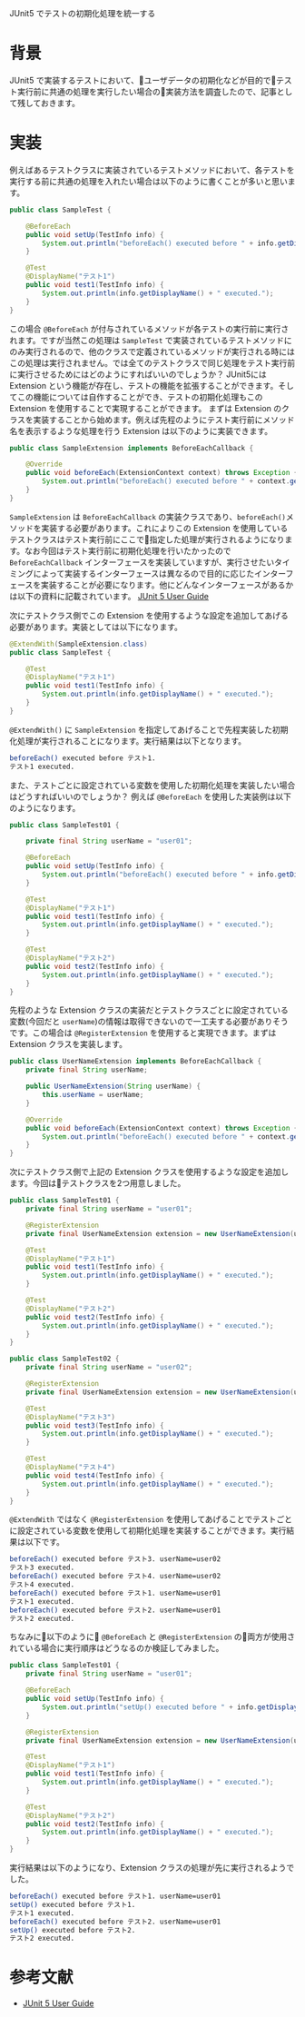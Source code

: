 JUnit5 でテストの初期化処理を統一する

# 背景
JUnit5 で実装するテストにおいて、ユーザデータの初期化などが目的でテスト実行前に共通の処理を実行したい場合の実装方法を調査したので、記事として残しておきます。

# 実装

例えばあるテストクラスに実装されているテストメソッドにおいて、各テストを実行する前に共通の処理を入れたい場合は以下のように書くことが多いと思います。
```java
public class SampleTest {

    @BeforeEach
    public void setUp(TestInfo info) {
        System.out.println("beforeEach() executed before " + info.getDisplayName() + ".");
    }

    @Test
    @DisplayName("テスト1")
    public void test1(TestInfo info) {
        System.out.println(info.getDisplayName() + " executed.");
    }
}
```
この場合 `@BeforeEach` が付与されているメソッドが各テストの実行前に実行されます。ですが当然この処理は `SampleTest` で実装されているテストメソッドにのみ実行されるので、他のクラスで定義されているメソッドが実行される時にはこの処理は実行されません。では全てのテストクラスで同じ処理をテスト実行前に実行させるためにはどのようにすればいいのでしょうか？
JUnit5には Extension という機能が存在し、テストの機能を拡張することができます。そしてこの機能については自作することができ、テストの初期化処理もこの Extension を使用することで実現することができます。
まずは Extension のクラスを実装することから始めます。例えば先程のようにテスト実行前にメソッド名を表示するような処理を行う Extension は以下のように実装できます。

```java
public class SampleExtension implements BeforeEachCallback {

    @Override
    public void beforeEach(ExtensionContext context) throws Exception {
        System.out.println("beforeEach() executed before " + context.getDisplayName() + ".");
    }
}
```
`SampleExtension` は `BeforeEachCallback` の実装クラスであり、`beforeEach()`メソッドを実装する必要があります。これによりこの Extension を使用しているテストクラスはテスト実行前にここで指定した処理が実行されるようになります。なお今回はテスト実行前に初期化処理を行いたかったので `BeforeEachCallback` インターフェースを実装していますが、実行させたいタイミングによって実装するインターフェースは異なるので目的に応じたインターフェースを実装することが必要になります。他にどんなインターフェースがあるかは以下の資料に記載されています。
[JUnit 5 User Guide](https://junit.org/junit5/docs/current/user-guide/#extensions-lifecycle-callbacks)

次にテストクラス側でこの Extension を使用するような設定を追加してあげる必要があります。実装としては以下になります。
```java
@ExtendWith(SampleExtension.class)
public class SampleTest {

    @Test
    @DisplayName("テスト1")
    public void test1(TestInfo info) {
        System.out.println(info.getDisplayName() + " executed.");
    }
}
```
`@ExtendWith()` に `SampleExtension` を指定してあげることで先程実装した初期化処理が実行されることになります。実行結果は以下となります。

```sh
beforeEach() executed before テスト1.
テスト1 executed.
```

また、テストごとに設定されている変数を使用した初期化処理を実装したい場合はどうすればいいのでしょうか？ 例えば `@BeforeEach` を使用した実装例は以下のようになります。

```java
public class SampleTest01 {

    private final String userName = "user01";

    @BeforeEach
    public void setUp(TestInfo info) {
        System.out.println("beforeEach() executed before " + info.getDisplayName() + ". userName=" + this.userName);
    }

    @Test
    @DisplayName("テスト1")
    public void test1(TestInfo info) {
        System.out.println(info.getDisplayName() + " executed.");
    }

    @Test
    @DisplayName("テスト2")
    public void test2(TestInfo info) {
        System.out.println(info.getDisplayName() + " executed.");
    }
}
```
先程のような Extension クラスの実装だとテストクラスごとに設定されている変数(今回だと `userName`)の情報は取得できないので一工夫する必要がありそうです。この場合は `@RegisterExtension` を使用すると実現できます。まずは Extension クラスを実装します。

```java
public class UserNameExtension implements BeforeEachCallback {
    private final String userName;

    public UserNameExtension(String userName) {
        this.userName = userName;
    }

    @Override
    public void beforeEach(ExtensionContext context) throws Exception {
        System.out.println("beforeEach() executed before " + context.getDisplayName() + ". userName=" + this.userName);
    }
}
```

次にテストクラス側で上記の Extension クラスを使用するような設定を追加します。今回はテストクラスを2つ用意しました。
```java:SampleTest01.java
public class SampleTest01 {
    private final String userName = "user01";

    @RegisterExtension
    private final UserNameExtension extension = new UserNameExtension(userName);

    @Test
    @DisplayName("テスト1")
    public void test1(TestInfo info) {
        System.out.println(info.getDisplayName() + " executed.");
    }

    @Test
    @DisplayName("テスト2")
    public void test2(TestInfo info) {
        System.out.println(info.getDisplayName() + " executed.");
    }
}
```

```java:SampleTest02.java
public class SampleTest02 {
    private final String userName = "user02";

    @RegisterExtension
    private final UserNameExtension extension = new UserNameExtension(userName);

    @Test
    @DisplayName("テスト3")
    public void test3(TestInfo info) {
        System.out.println(info.getDisplayName() + " executed.");
    }

    @Test
    @DisplayName("テスト4")
    public void test4(TestInfo info) {
        System.out.println(info.getDisplayName() + " executed.");
    }
}
```

`@ExtendWith` ではなく `@RegisterExtension` を使用してあげることでテストごとに設定されている変数を使用して初期化処理を実装することができます。実行結果は以下です。

```sh
beforeEach() executed before テスト3. userName=user02
テスト3 executed.
beforeEach() executed before テスト4. userName=user02
テスト4 executed.
beforeEach() executed before テスト1. userName=user01
テスト1 executed.
beforeEach() executed before テスト2. userName=user01
テスト2 executed.
```

ちなみに以下のように `@BeforeEach` と `@RegisterExtension` の両方が使用されている場合に実行順序はどうなるのか検証してみました。
```java
public class SampleTest01 {
    private final String userName = "user01";

    @BeforeEach
    public void setUp(TestInfo info) {
        System.out.println("setUp() executed before " + info.getDisplayName() + ".");
    }

    @RegisterExtension
    private final UserNameExtension extension = new UserNameExtension(userName);

    @Test
    @DisplayName("テスト1")
    public void test1(TestInfo info) {
        System.out.println(info.getDisplayName() + " executed.");
    }

    @Test
    @DisplayName("テスト2")
    public void test2(TestInfo info) {
        System.out.println(info.getDisplayName() + " executed.");
    }
}
```
実行結果は以下のようになり、Extension クラスの処理が先に実行されるようでした。
```sh
beforeEach() executed before テスト1. userName=user01
setUp() executed before テスト1.
テスト1 executed.
beforeEach() executed before テスト2. userName=user01
setUp() executed before テスト2.
テスト2 executed.
```

# 参考文献
- [JUnit 5 User Guide](https://junit.org/junit5/docs/current/user-guide/)